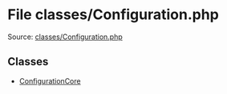 File classes/Configuration.php
=========

Source: [classes/Configuration.php](https://github.com/PrestaShop/PrestaShop/blob/1.6.0.6/classes/Configuration.php)


Classes
-------

* [ConfigurationCore](class.ConfigurationCore.md)

